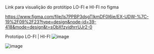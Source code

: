 Link para visualição do protótipo LO-FI e HI-FI no figma

https://www.figma.com/file/Is7PPBP3dsgTIkmDF0l6ie/EX-UDW-%7C-19%2F09%2F23?type=design&node-id=39-418&mode=design&t=sObXfzyidhrrUJr2-0

Prototipo LO-FI | HI-FI
![image](https://github.com/pyhpaulo/uc_usabilidade_group/assets/90566724/d4e5c338-8674-4f70-a81c-654c35a33c68)

![image](https://github.com/pyhpaulo/uc_usabilidade_group/assets/90566724/e9ae1bda-8604-4653-b87f-cb4b4e5f301a)



